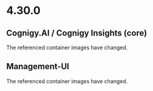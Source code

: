 # 4.30.0
## Cognigy.AI / Cognigy Insights (core)
The referenced container images have changed.

## Management-UI
The referenced container images have changed.